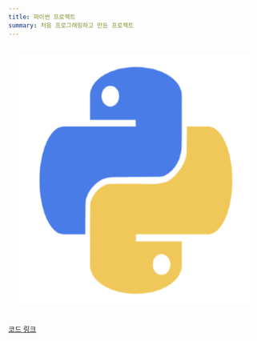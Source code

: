 ```yaml
---
title: 파이썬 프로젝트
summary: 처음 프로그래밍하고 만든 프로젝트
---
```

<div style="text-align: center;">
    <div style="display: inline-block; margin: 20px;">
        <img src='./python.png' alt='python' width="600" height="500"/>
    </div>
</div>

[코드 링크](https://github.com/Coti00/linux_project)